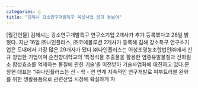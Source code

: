 ```yaml
---
categories: g
title: "김해시 강소연구개발특구 육성사업 성과 돋보여"
---
```

[월간인물] 김해시는 강소연구개발특구 연구소기업 2개사가 추가 등록했다고 26일 밝혔다. 지난 16일 ㈜나인플러스, ㈜코에볼루션 2개사가 등록해 김해 강소특구 연구소기업은 도내에서 가장 많은 29개사가 됐다.㈜나인플러스는 어성초영농조합법인㈜에서 신규 창업한 기업이며 순천향대학교의 ‘특정식물 추출물을 활용한 염증유발물질과 산화질소 합성효소를 억제하는 물질에 관한 기술‘을 이전받아 기술사업화에 매진하고 있다.문창현 대표는 “㈜나인플러스는 산・학・연 연계 지속적인 연구개발로 피부트러블 완화를 위한 생활용품으로 관련산업 시장에 확실하게 자